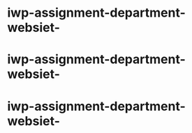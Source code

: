 # iwp-assignment-department-websiet-
# iwp-assignment-department-websiet-
# iwp-assignment-department-websiet-
